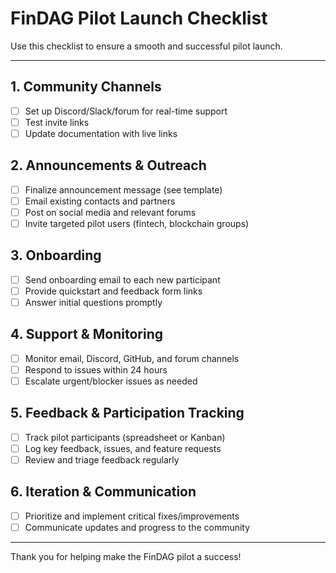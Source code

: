 # FinDAG Pilot Launch Checklist

Use this checklist to ensure a smooth and successful pilot launch.

---

## 1. Community Channels
- [ ] Set up Discord/Slack/forum for real-time support
- [ ] Test invite links
- [ ] Update documentation with live links

## 2. Announcements & Outreach
- [ ] Finalize announcement message (see template)
- [ ] Email existing contacts and partners
- [ ] Post on social media and relevant forums
- [ ] Invite targeted pilot users (fintech, blockchain groups)

## 3. Onboarding
- [ ] Send onboarding email to each new participant
- [ ] Provide quickstart and feedback form links
- [ ] Answer initial questions promptly

## 4. Support & Monitoring
- [ ] Monitor email, Discord, GitHub, and forum channels
- [ ] Respond to issues within 24 hours
- [ ] Escalate urgent/blocker issues as needed

## 5. Feedback & Participation Tracking
- [ ] Track pilot participants (spreadsheet or Kanban)
- [ ] Log key feedback, issues, and feature requests
- [ ] Review and triage feedback regularly

## 6. Iteration & Communication
- [ ] Prioritize and implement critical fixes/improvements
- [ ] Communicate updates and progress to the community

---

Thank you for helping make the FinDAG pilot a success! 